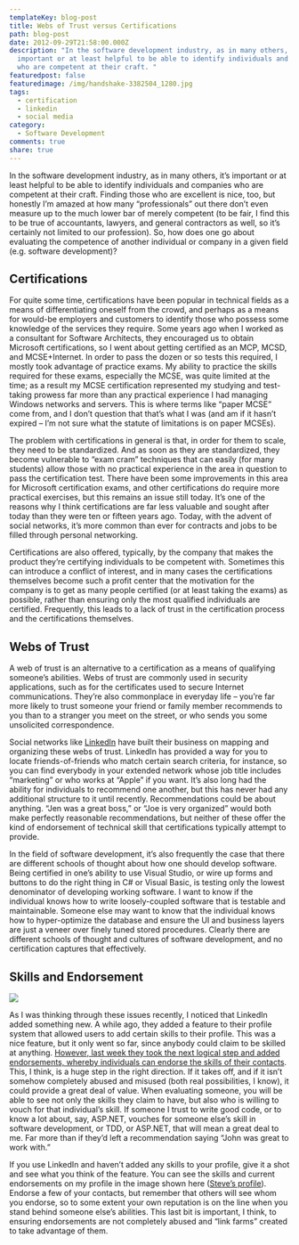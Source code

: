```yaml
---
templateKey: blog-post
title: Webs of Trust versus Certifications
path: blog-post
date: 2012-09-29T21:58:00.000Z
description: "In the software development industry, as in many others, it’s
  important or at least helpful to be able to identify individuals and companies
  who are competent at their craft. "
featuredpost: false
featuredimage: /img/handshake-3382504_1280.jpg
tags:
  - certification
  - linkedin
  - social media
category:
  - Software Development
comments: true
share: true
---
```

In the software development industry, as in many others, it’s important or at least helpful to be able to identify individuals and companies who are competent at their craft. Finding those who are excellent is nice, too, but honestly I’m amazed at how many “professionals” out there don’t even measure up to the much lower bar of merely competent (to be fair, I find this to be true of accountants, lawyers, and general contractors as well, so it’s certainly not limited to our profession). So, how does one go about evaluating the competence of another individual or company in a given field (e.g. software development)?

## Certifications

For quite some time, certifications have been popular in technical fields as a means of differentiating oneself from the crowd, and perhaps as a means for would-be employers and customers to identify those who possess some knowledge of the services they require. Some years ago when I worked as a consultant for Software Architects, they encouraged us to obtain Microsoft certifications, so I went about getting certified as an MCP, MCSD, and MCSE+Internet. In order to pass the dozen or so tests this required, I mostly took advantage of practice exams. My ability to practice the skills required for these exams, especially the MCSE, was quite limited at the time; as a result my MCSE certification represented my studying and test-taking prowess far more than any practical experience I had managing Windows networks and servers. This is where terms like “paper MCSE” come from, and I don’t question that that’s what I was (and am if it hasn’t expired – I’m not sure what the statute of limitations is on paper MCSEs).

The problem with certifications in general is that, in order for them to scale, they need to be standardized. And as soon as they are standardized, they become vulnerable to “exam cram” techniques that can easily (for many students) allow those with no practical experience in the area in question to pass the certification test. There have been some improvements in this area for Microsoft certification exams, and other certifications do require more practical exercises, but this remains an issue still today. It’s one of the reasons why I think certifications are far less valuable and sought after today than they were ten or fifteen years ago. Today, with the advent of social networks, it’s more common than ever for contracts and jobs to be filled through personal networking.

Certifications are also offered, typically, by the company that makes the product they’re certifying individuals to be competent with. Sometimes this can introduce a conflict of interest, and in many cases the certifications themselves become such a profit center that the motivation for the company is to get as many people certified (or at least taking the exams) as possible, rather than ensuring only the most qualified individuals are certified. Frequently, this leads to a lack of trust in the certification process and the certifications themselves.

## Webs of Trust

A web of trust is an alternative to a certification as a means of qualifying someone’s abilities. Webs of trust are commonly used in security applications, such as for the certificates used to secure Internet communications. They’re also commonplace in everyday life – you’re far more likely to trust someone your friend or family member recommends to you than to a stranger you meet on the street, or who sends you some unsolicited correspondence.

Social networks like [LinkedIn](http://linkedin.com/) have built their business on mapping and organizing these webs of trust. LinkedIn has provided a way for you to locate friends-of-friends who match certain search criteria, for instance, so you can find everybody in your extended network whose job title includes “marketing” or who works at “Apple” if you want. It’s also long had the ability for individuals to recommend one another, but this has never had any additional structure to it until recently. Recommendations could be about anything. “Jen was a great boss,” or “Joe is very organized” would both make perfectly reasonable recommendations, but neither of these offer the kind of endorsement of technical skill that certifications typically attempt to provide.

In the field of software development, it’s also frequently the case that there are different schools of thought about how one should develop software. Being certified in one’s ability to use Visual Studio, or wire up forms and buttons to do the right thing in C# or Visual Basic, is testing only the lowest denominator of developing working software. I want to know if the individual knows how to write loosely-coupled software that is testable and maintainable. Someone else may want to know that the individual knows how to hyper-optimize the database and ensure the UI and business layers are just a veneer over finely tuned stored procedures. Clearly there are different schools of thought and cultures of software development, and no certification captures that effectively.

## Skills and Endorsement

![](/img/skills.png)

As I was thinking through these issues recently, I noticed that LinkedIn added something new. A while ago, they added a feature to their profile system that allowed users to add certain skills to their profile. This was a nice feature, but it only went so far, since anybody could claim to be skilled at anything. [However, last week they took the next logical step and added endorsements, whereby individuals can endorse the skills of their contacts](http://blog.linkedin.com/2012/09/24/introducing-endorsements-give-kudos-with-just-one-click). This, I think, is a huge step in the right direction. If it takes off, and if it isn’t somehow completely abused and misused (both real possibilities, I know), it could provide a great deal of value. When evaluating someone, you will be able to see not only the skills they claim to have, but also who is willing to vouch for that individual’s skill. If someone I trust to write good code, or to know a lot about, say, ASP.NET, vouches for someone else’s skill in software development, or TDD, or ASP.NET, that will mean a great deal to me. Far more than if they’d left a recommendation saying “John was great to work with.”

If you use LinkedIn and haven’t added any skills to your profile, give it a shot and see what you think of the feature. You can see the skills and current endorsements on my profile in the image shown here ([Steve’s profile](http://www.linkedin.com/in/stevenandrewsmith)). Endorse a few of your contacts, but remember that others will see whom you endorse, so to some extent your own reputation is on the line when you stand behind someone else’s abilities. This last bit is important, I think, to ensuring endorsements are not completely abused and “link farms” created to take advantage of them.
